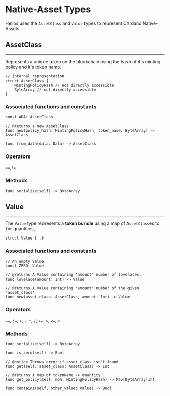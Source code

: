 # Native-Asset Types

Helios uses the `AssetClass` and `Value` types to represent Cardano Native-Assets.

## AssetClass

---

Represents a unique token on the blockchain using the hash of it's minting policy and it's token name.

```rust, noplaypen
// internal representation
struct AssetClass {
    MintingPolicyHash // not directly accessible
    ByteArray // not directly accessible
}
```

### Associated functions and constants

```rust, noplaypen
const ADA: AssetClass

// @returns a new AssetClass
func new(policy_hash: MintingPolicyHash, token_name: ByteArray) -> AssetClass

func from_data(data: Data) -> AssetClass
```

### Operators

`==`,`!=`

### Methods

```rust, noplaypen
func serialize(self) -> ByteArray
```

## Value

---

The `Value` type represents a **token bundle** using a map of `AssetClass`es to `Int` quantities,

```rust, noplaypen
struct Value {..}
```

### Associated functions and constants

```go, noplaypen
// An empty Value
const ZERO: Value

// @returns A Value containing 'amount' number of lovelaces.
func lovelace(amount: Int) -> Value

// @returns A Value containing 'amount' number of the given 'asset_class'
func new(asset_class: AssetClass, amount: Int) -> Value
```

### Operators

`==`, `!=`, `+`, `-`, `*`, `/`, `>=`, `>`, `<=`, `<`

### Methods

```go, noplaypen
func serialize(self) -> ByteArray

func is_zero(self) -> Bool

// @notice Throws error if asset_class isn't found
func get(self, asset_class: AssetClass) -> Int

// @returns A map of tokenName -> quantity
func get_policy(self, mph: MintingPolicyHash) -> Map[ByteArray]Int

func contains(self, other_value: Value) -> Bool
```

